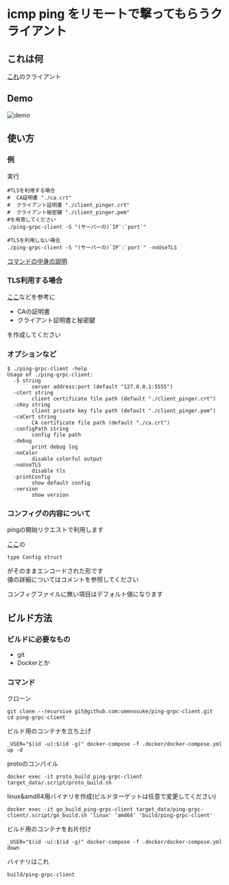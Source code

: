 # icmp ping をリモートで撃ってもらうクライアント

## これは何

[これ](https://github.com/umenosuke/ping-grpc-server)のクライアント

## Demo

![demo](https://raw.github.com/wiki/umenosuke/ping-grpc-client/images/Demo.gif)

## 使い方

### 例

実行
```
#TLSを利用する場合
#  CA証明書 "./ca.crt"
#  クライアント証明書 "./client_pinger.crt"
#  クライアント秘密鍵 "./client_pinger.pem"
#を用意してください
./ping-grpc-client -S "(サーバーの)`IP`:`port`"

#TLSを利用しない場合
./ping-grpc-client -S "(サーバーの)`IP`:`port`" -noUseTLS
```

[コマンドの中身の説明](https://github.com/umenosuke/ping-grpc-client/blob/master/README_command.md)

### TLS利用する場合

[ここ](https://github.com/umenosuke/x509helper)などを参考に

- CAの証明書
- クライアント証明書と秘密鍵

を作成してください

### オプションなど

```
$ ./ping-grpc-client -help
Usage of ./ping-grpc-client:
  -S string
        server address:port (default "127.0.0.1:5555")
  -cCert string
        client certificate file path (default "./client_pinger.crt")
  -cKey string
        client private key file path (default "./client_pinger.pem")
  -caCert string
        CA certificate file path (default "./ca.crt")
  -configPath string
        config file path
  -debug
        print debug log
  -noColor
        disable colorful output
  -noUseTLS
        disable tls
  -printConfig
        show default config
  -version
        show version
```

### コンフィグの内容について

pingの開始リクエストで利用します

[ここ](https://github.com/umenosuke/ping-grpc-client/blob/master/src/config.go)の
```
type Config struct
```
がそのままエンコードされた形です<br>
値の詳細についてはコメントを参照してください

コンフィグファイルに無い項目はデフォルト値になります

## ビルド方法

### ビルドに必要なもの

- git
- Dockerとか

### コマンド

クローン
```
git clone --recursive git@github.com:umenosuke/ping-grpc-client.git
cd ping-grpc-client
```

ビルド用のコンテナを立ち上げ
```
_USER="$(id -u):$(id -g)" docker-compose -f .docker/docker-compose.yml up -d
```

protoのコンパイル
```
docker exec -it proto_build_ping-grpc-client target_data/.script/proto_build.sh
```

linux&amd64用バイナリを作成(ビルドターゲットは任意で変更してください)<br>
```
docker exec -it go_build_ping-grpc-client target_data/ping-grpc-client/.script/go_build.sh 'linux' 'amd64' 'build/ping-grpc-client'
```

ビルド用のコンテナをお片付け
```
_USER="$(id -u):$(id -g)" docker-compose -f .docker/docker-compose.yml down
```

バイナリはこれ

```
build/ping-grpc-client
```
